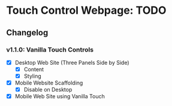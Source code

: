 Touch Control Webpage: TODO
========================================================

Changelog
--------------------------------------------------------

### v1.1.0: Vanilla Touch Controls

- [x] Desktop Web Site (Three Panels Side by Side)
    - [x] Content
    - [x] Styling
- [x] Mobile Website Scaffolding
    - [x] Disable on Desktop
- [x] Mobile Web Site using Vanilla Touch